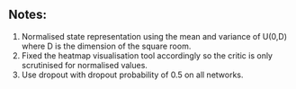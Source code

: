 ## Notes:
1. Normalised state representation using the mean and variance of U(0,D) where D is the dimension of the square room. 
2. Fixed the heatmap visualisation tool accordingly so the critic is only scrutinised for normalised values. 
3. Use dropout with dropout probability of 0.5 on all networks. 